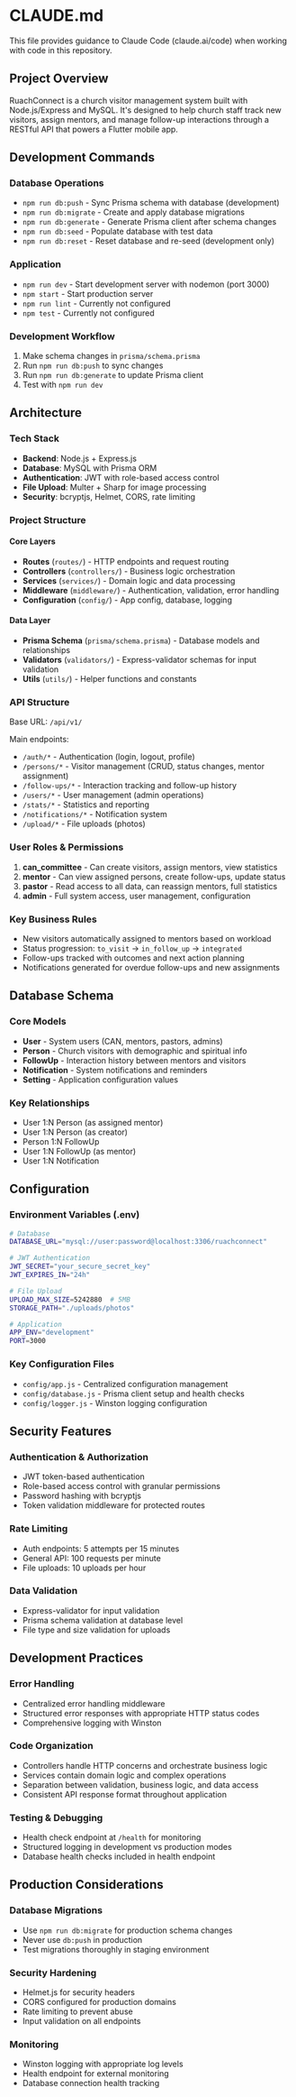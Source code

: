 # CLAUDE.md

This file provides guidance to Claude Code (claude.ai/code) when working with code in this repository.

## Project Overview

RuachConnect is a church visitor management system built with Node.js/Express and MySQL. It's designed to help church staff track new visitors, assign mentors, and manage follow-up interactions through a RESTful API that powers a Flutter mobile app.

## Development Commands

### Database Operations
- `npm run db:push` - Sync Prisma schema with database (development)
- `npm run db:migrate` - Create and apply database migrations
- `npm run db:generate` - Generate Prisma client after schema changes
- `npm run db:seed` - Populate database with test data
- `npm run db:reset` - Reset database and re-seed (development only)

### Application
- `npm run dev` - Start development server with nodemon (port 3000)
- `npm start` - Start production server
- `npm run lint` - Currently not configured
- `npm test` - Currently not configured

### Development Workflow
1. Make schema changes in `prisma/schema.prisma`
2. Run `npm run db:push` to sync changes
3. Run `npm run db:generate` to update Prisma client
4. Test with `npm run dev`

## Architecture

### Tech Stack
- **Backend**: Node.js + Express.js
- **Database**: MySQL with Prisma ORM
- **Authentication**: JWT with role-based access control
- **File Upload**: Multer + Sharp for image processing
- **Security**: bcryptjs, Helmet, CORS, rate limiting

### Project Structure

#### Core Layers
- **Routes** (`routes/`) - HTTP endpoints and request routing
- **Controllers** (`controllers/`) - Business logic orchestration  
- **Services** (`services/`) - Domain logic and data processing
- **Middleware** (`middleware/`) - Authentication, validation, error handling
- **Configuration** (`config/`) - App config, database, logging

#### Data Layer
- **Prisma Schema** (`prisma/schema.prisma`) - Database models and relationships
- **Validators** (`validators/`) - Express-validator schemas for input validation
- **Utils** (`utils/`) - Helper functions and constants

### API Structure
Base URL: `/api/v1/`

Main endpoints:
- `/auth/*` - Authentication (login, logout, profile)
- `/persons/*` - Visitor management (CRUD, status changes, mentor assignment)
- `/follow-ups/*` - Interaction tracking and follow-up history
- `/users/*` - User management (admin operations)
- `/stats/*` - Statistics and reporting
- `/notifications/*` - Notification system
- `/upload/*` - File uploads (photos)

### User Roles & Permissions
1. **can_committee** - Can create visitors, assign mentors, view statistics
2. **mentor** - Can view assigned persons, create follow-ups, update status
3. **pastor** - Read access to all data, can reassign mentors, full statistics
4. **admin** - Full system access, user management, configuration

### Key Business Rules
- New visitors automatically assigned to mentors based on workload
- Status progression: `to_visit` → `in_follow_up` → `integrated`
- Follow-ups tracked with outcomes and next action planning
- Notifications generated for overdue follow-ups and new assignments

## Database Schema

### Core Models
- **User** - System users (CAN, mentors, pastors, admins)
- **Person** - Church visitors with demographic and spiritual info
- **FollowUp** - Interaction history between mentors and visitors
- **Notification** - System notifications and reminders
- **Setting** - Application configuration values

### Key Relationships
- User 1:N Person (as assigned mentor)
- User 1:N Person (as creator)
- Person 1:N FollowUp
- User 1:N FollowUp (as mentor)
- User 1:N Notification

## Configuration

### Environment Variables (.env)
```bash
# Database
DATABASE_URL="mysql://user:password@localhost:3306/ruachconnect"

# JWT Authentication
JWT_SECRET="your_secure_secret_key"
JWT_EXPIRES_IN="24h"

# File Upload
UPLOAD_MAX_SIZE=5242880  # 5MB
STORAGE_PATH="./uploads/photos"

# Application
APP_ENV="development"
PORT=3000
```

### Key Configuration Files
- `config/app.js` - Centralized configuration management
- `config/database.js` - Prisma client setup and health checks  
- `config/logger.js` - Winston logging configuration

## Security Features

### Authentication & Authorization
- JWT token-based authentication
- Role-based access control with granular permissions
- Password hashing with bcryptjs
- Token validation middleware for protected routes

### Rate Limiting
- Auth endpoints: 5 attempts per 15 minutes
- General API: 100 requests per minute
- File uploads: 10 uploads per hour

### Data Validation
- Express-validator for input validation
- Prisma schema validation at database level
- File type and size validation for uploads

## Development Practices

### Error Handling
- Centralized error handling middleware
- Structured error responses with appropriate HTTP status codes
- Comprehensive logging with Winston

### Code Organization
- Controllers handle HTTP concerns and orchestrate business logic
- Services contain domain logic and complex operations
- Separation between validation, business logic, and data access
- Consistent API response format throughout application

### Testing & Debugging
- Health check endpoint at `/health` for monitoring
- Structured logging in development vs production modes
- Database health checks included in health endpoint

## Production Considerations

### Database Migrations
- Use `npm run db:migrate` for production schema changes
- Never use `db:push` in production
- Test migrations thoroughly in staging environment

### Security Hardening
- Helmet.js for security headers
- CORS configured for production domains
- Rate limiting to prevent abuse
- Input validation on all endpoints

### Monitoring
- Winston logging with appropriate log levels
- Health endpoint for external monitoring
- Database connection health tracking